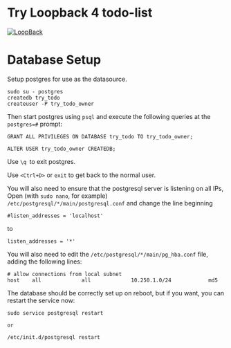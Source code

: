 # Try Loopback 4 todo-list

[![LoopBack](https://github.com/strongloop/loopback-next/raw/master/docs/site/imgs/branding/Powered-by-LoopBack-Badge-(blue)-@2x.png)](http://loopback.io/)


# Database Setup

Setup postgres for use as the datasource.

```
sudo su - postgres
createdb try_todo
createuser -P try_todo_owner
```

Then start postgres using `psql` and execute the following queries at
the `postgres=#` prompt:

```
GRANT ALL PRIVILEGES ON DATABASE try_todo TO try_todo_owner;
```
```
ALTER USER try_todo_owner CREATEDB;
```


Use `\q `to exit postgres.  

Use `<Ctrl+D>`  or `exit` to get back to the normal user.

You will also need to ensure that the postgresql server is listening
on all IPs, Open (with `sudo nano`, for example)
`/etc/postgresql/*/main/postgresql.conf` and change the line
beginning

```
#listen_addresses = 'localhost'
```

to

```
listen_addresses = '*'
```

You will also need to edit the `/etc/postgresql/*/main/pg_hba.conf` file, adding the following lines:

```
# allow connections from local subnet
host    all             all             10.250.1.0/24            md5
```

The database should be correctly set up on reboot, but if you want, you can restart the service now:

```
sudo service postgresql restart

or

/etc/init.d/postgresql restart
```
